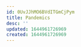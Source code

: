 ```yaml
---
id: 0UvJJhMO6BVdITGmCjPym
title: Pandemics
desc: ''
updated: 1644961726969
created: 1644961726969
---
```


